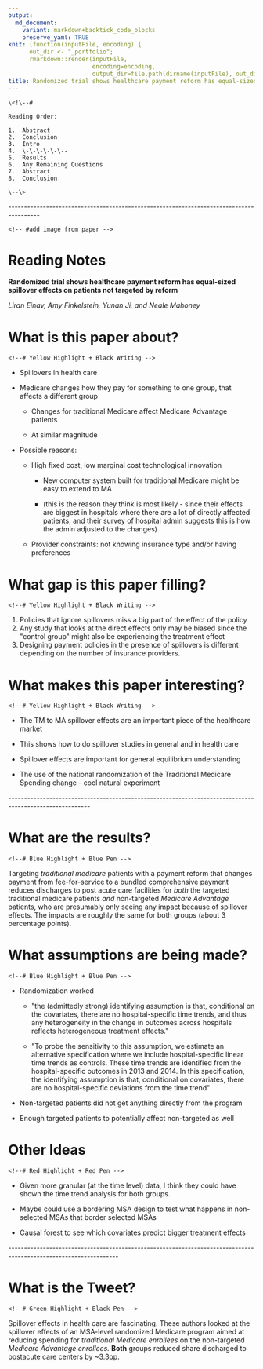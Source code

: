 ```yaml
---
output: 
  md_document:
    variant: markdown+backtick_code_blocks
    preserve_yaml: TRUE
knit: (function(inputFile, encoding) {
      out_dir <- "_portfolio";
      rmarkdown::render(inputFile,
                        encoding=encoding,
                        output_dir=file.path(dirname(inputFile), out_dir))})
title: Randomized trial shows healthcare payment reform has equal-sized spillover effects on patients not targeted by reform
---
```


```{=html}
\<!\--#

Reading Order:

1.  Abstract
2.  Conclusion
3.  Intro
4.  \-\-\-\-\-\--
5.  Results
6.  Any Remaining Questions
7.  Abstract
8.  Conclusion

\--\>
```
\-\-\-\-\-\-\-\-\-\-\-\-\-\-\-\-\-\-\-\-\-\-\-\-\-\-\-\-\-\-\-\-\-\-\-\-\-\-\-\-\-\-\-\-\-\-\-\-\-\-\-\-\-\-\-\-\-\-\-\-\-\-\-\-\-\-\-\-\-\-\-\-\-\-\-\-\-\-\-\-\-\-\-\-\-\-\--

```{=html}
<!-- #add image from paper -->
```
# Reading Notes

**Randomized trial shows healthcare payment reform has equal-sized
spillover effects on patients not targeted by reform**

*Liran Einav, Amy Finkelstein, Yunan Ji, and Neale Mahoney*

# What is this paper about?

```{=html}
<!--# Yellow Highlight + Black Writing -->
```
-   Spillovers in health care

-   Medicare changes how they pay for something to one group, that
    affects a different group

    -   Changes for traditional Medicare affect Medicare Advantage
        patients

    -   At similar magnitude

-   Possible reasons:

    -   High fixed cost, low marginal cost technological innovation

        -   New computer system built for traditional Medicare might be
            easy to extend to MA

        -   (this is the reason they think is most likely - since their
            effects are biggest in hospitals where there are a lot of
            directly affected patients, and their survey of hospital
            admin suggests this is how the admin adjusted to the
            changes)

    -   Provider constraints: not knowing insurance type and/or having
        preferences

# What gap is this paper filling?

```{=html}
<!--# Yellow Highlight + Black Writing -->
```
1.  Policies that ignore spillovers miss a big part of the effect of the
    policy
2.  Any study that looks at the direct effects only may be biased since
    the "control group" might also be experiencing the treatment effect
3.  Designing payment policies in the presence of spillovers is
    different depending on the number of insurance providers.

# What makes this paper interesting?

```{=html}
<!--# Yellow Highlight + Black Writing -->
```
-   The TM to MA spillover effects are an important piece of the
    healthcare market

-   This shows how to do spillover studies in general and in health care

-   Spillover effects are important for general equilibrium
    understanding

-   The use of the national randomization of the Traditional Medicare
    Spending change - cool natural experiment

\-\-\-\-\-\-\-\-\-\-\-\-\-\-\-\-\-\-\-\-\-\-\-\-\-\-\-\-\-\-\-\-\-\-\-\-\-\-\-\-\-\-\-\-\-\-\-\-\-\-\-\-\-\-\-\-\-\-\-\-\-\-\-\-\-\-\-\-\-\-\-\-\-\-\-\-\-\-\-\-\-\-\-\-\-\-\-\-\-\-\-\-\-\-\-\-\-\-\-\-\-\-\--

# What are the results?

```{=html}
<!--# Blue Highlight + Blue Pen -->
```
Targeting *traditional medicare* patients with a payment reform that
changes payment from fee-for-service to a bundled comprehensive payment
reduces discharges to post acute care facilities for *both* the targeted
traditional medicare patients *and* non-targeted *Medicare Advantage*
patients, who are presumably only seeing any impact because of spillover
effects. The impacts are roughly the same for both groups (about 3
percentage points).

# What assumptions are being made?

```{=html}
<!--# Blue Highlight + Blue Pen -->
```
-   Randomization worked

    -   "the (admittedly strong) identifying assumption is that,
        conditional on the covariates, there are no hospital-specific
        time trends, and thus any heterogeneity in the change in
        outcomes across hospitals reflects heterogeneous treatment
        effects."

    -   "To probe the sensitivity to this assumption, we estimate an
        alternative specification where we include hospital-specific
        linear time trends as controls. These time trends are identified
        from the hospital-specific outcomes in 2013 and 2014. In this
        specification, the identifying assumption is that, conditional
        on covariates, there are no hospital-specific deviations from
        the time trend"

-   Non-targeted patients did not get anything directly from the program

-   Enough targeted patients to potentially affect non-targeted as well

# Other Ideas

```{=html}
<!--# Red Highlight + Red Pen -->
```
-   Given more granular (at the time level) data, I think they could
    have shown the time trend analysis for both groups.

-   Maybe could use a bordering MSA design to test what happens in
    non-selected MSAs that border selected MSAs

-   Causal forest to see which covariates predict bigger treatment
    effects

\-\-\-\-\-\-\-\-\-\-\-\-\-\-\-\-\-\-\-\-\-\-\-\-\-\-\-\-\-\-\-\-\-\-\-\-\-\-\-\-\-\-\-\-\-\-\-\-\-\-\-\-\-\-\-\-\-\-\-\-\-\-\-\-\-\-\-\-\-\-\-\-\-\-\-\-\-\-\-\-\-\-\-\-\-\-\-\-\-\-\-\-\-\-\-\-\-\-\-\-\-\-\-\-\-\-\-\-\-\-\-\--

# What is the Tweet?

```{=html}
<!--# Green Highlight + Black Pen -->
```
Spillover effects in health care are fascinating. These authors looked
at the spillover effects of an MSA-level randomized Medicare program
aimed at reducing spending for *traditional Medicare enrollees* on the
non-targeted *Medicare Advantage enrollees.* **Both** groups reduced
share discharged to postacute care centers by \~3.3pp.

# 
